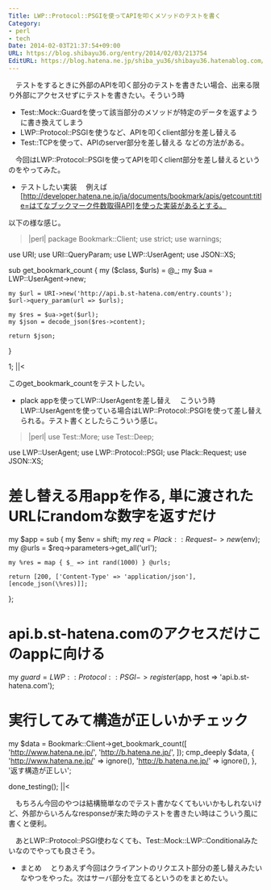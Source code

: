 ```yaml
---
Title: LWP::Protocol::PSGIを使ってAPIを叩くメソッドのテストを書く
Category:
- perl
- tech
Date: 2014-02-03T21:37:54+09:00
URL: https://blog.shibayu36.org/entry/2014/02/03/213754
EditURL: https://blog.hatena.ne.jp/shiba_yu36/shibayu36.hatenablog.com/atom/entry/12921228815717775090
---
```


　テストをするときに外部のAPIを叩く部分のテストを書きたい場合、出来る限り外部にアクセスせずにテストを書きたい。そういう時
- Test::Mock::Guardを使って該当部分のメソッドが特定のデータを返すように書き換えてしまう
- LWP::Protocol::PSGIを使うなど、APIを叩くclient部分を差し替える
- Test::TCPを使って、APIのserver部分を差し替える
などの方法がある。

　今回はLWP::Protocol::PSGIを使ってAPIを叩くclient部分を差し替えるというのをやってみた。

* テストしたい実装
　例えば[http://developer.hatena.ne.jp/ja/documents/bookmark/apis/getcount:title=はてなブックマーク件数取得API]を使った実装があるとする。

以下の様な感じ。
>|perl|
package Bookmark::Client;
use strict;
use warnings;

use URI;
use URI::QueryParam;
use LWP::UserAgent;
use JSON::XS;

sub get_bookmark_count {
    my ($class, $urls) = @_;
    my $ua = LWP::UserAgent->new;

    my $url = URI->new('http://api.b.st-hatena.com/entry.counts');
    $url->query_param(url => $urls);

    my $res = $ua->get($url);
    my $json = decode_json($res->content);

    return $json;
}

1;
||<

このget_bookmark_countをテストしたい。

* plack appを使ってLWP::UserAgentを差し替え
　こういう時LWP::UserAgentを使っている場合はLWP::Protocol::PSGIを使って差し替えられる。テスト書くとしたらこういう感じ。

>|perl|
use Test::More;
use Test::Deep;

use LWP::UserAgent;
use LWP::Protocol::PSGI;
use Plack::Request;
use JSON::XS;

# 差し替える用appを作る, 単に渡されたURLにrandomな数字を返すだけ
my $app = sub {
    my $env = shift;
    my $req = Plack::Request->new($env);
    my @urls = $req->parameters->get_all('url');

    my %res = map { $_ => int rand(1000) } @urls;

    return [200, ['Content-Type' => 'application/json'], [encode_json(\%res)]];
};

# api.b.st-hatena.comのアクセスだけこのappに向ける
my $guard = LWP::Protocol::PSGI->register($app, host => 'api.b.st-hatena.com');

# 実行してみて構造が正しいかチェック
my $data = Bookmark::Client->get_bookmark_count([
    'http://www.hatena.ne.jp/', 'http://b.hatena.ne.jp/',
]);
cmp_deeply $data, {
    'http://www.hatena.ne.jp/' => ignore(),
    'http://b.hatena.ne.jp/' => ignore(),
}, '返す構造が正しい';

done_testing();
||<

　もちろん今回のやつは結構簡単なのでテスト書かなくてもいいかもしれないけど、外部からいろんなresponseが来た時のテストを書きたい時はこういう風に書くと便利。

　あとLWP::Protocol::PSGI使わなくても、Test::Mock::LWP::Conditionalみたいなのでやっても良さそう。


* まとめ
　とりあえず今回はクライアントのリクエスト部分の差し替えみたいなやつをやった。次はサーバ部分を立てるというのをまとめたい。

